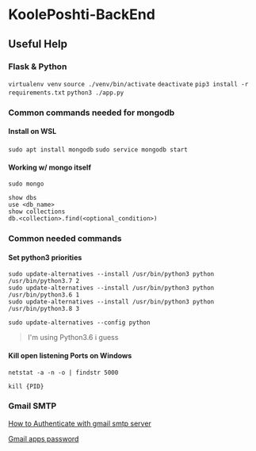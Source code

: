 # KoolePoshti-BackEnd


## Useful Help

### Flask & Python
`virtualenv venv`
`source ./venv/bin/activate`
`deactivate`
`pip3 install -r requirements.txt`
`python3 ./app.py`

### Common commands needed for mongodb

#### Install on WSL
`sudo apt install mongodb`
`sudo service mongodb start`

#### Working w/ mongo itself

`sudo mongo`

```
show dbs
use <db_name>
show collections
db.<collection>.find(<optional_condition>)
```

### Common needed commands

#### Set python3 priorities

```
sudo update-alternatives --install /usr/bin/python3 python /usr/bin/python3.7 2
sudo update-alternatives --install /usr/bin/python3 python /usr/bin/python3.6 1
sudo update-alternatives --install /usr/bin/python3 python /usr/bin/python3.8 3

sudo update-alternatives --config python
```
> I'm using Python3.6 i guess

#### Kill open listening Ports on Windows

`netstat -a -n -o | findstr 5000`

`kill {PID}`

### Gmail SMTP 

[How to Authenticate with gmail smtp server](https://support.google.com/accounts/answer/185833?p=InvalidSecondFactor&visit_id=637782802776271348-3112394180&rd=1)

[Gmail apps password](myaccount.google.com/apppasswords)
